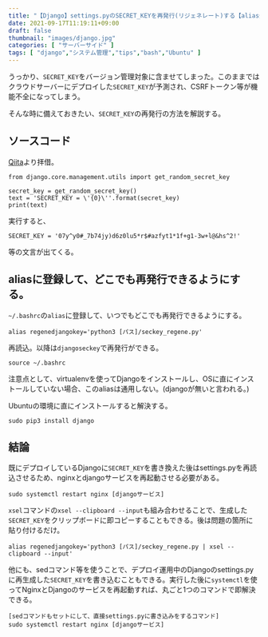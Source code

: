 ```yaml
---
title: "【Django】settings.pyのSECRET_KEYを再発行(リジェネレート)する【alias登録で即生成・即実装からの再起動】"
date: 2021-09-17T11:19:11+09:00
draft: false
thumbnail: "images/django.jpg"
categories: [ "サーバーサイド" ]
tags: [ "django","システム管理","tips","bash","Ubuntu" ]
---
```


うっかり、`SECRET_KEY`をバージョン管理対象に含ませてしまった。このままではクラウドサーバーにデプロイした`SECRET_KEY`が予測され、CSRFトークン等が機能不全になってしまう。

そんな時に備えておきたい、`SECRET_KEY`の再発行の方法を解説する。

## ソースコード

[Qiita](https://qiita.com/frosty/items/bb5bc1553f452e5bb8ff)より拝借。

    from django.core.management.utils import get_random_secret_key
    
    secret_key = get_random_secret_key()
    text = 'SECRET_KEY = \'{0}\''.format(secret_key)
    print(text)
    
実行すると、

    SECRET_KEY = '07y^y0#_7b74jy)d6z0lu5*r$#azfyt1*1f+g1-3w+l@&hs^2!'

等の文言が出てくる。

## aliasに登録して、どこでも再発行できるようにする。

`~/.bashrc`の`alias`に登録して、いつでもどこでも再発行できるようにする。

    alias regenedjangokey='python3 [パス]/seckey_regene.py'

再読込。以降は`djangoseckey`で再発行ができる。

    source ~/.bashrc 

注意点として、virtualenvを使ってDjangoをインストールし、OSに直にインストールしていない場合、このaliasは通用しない。(djangoが無いと言われる。)

Ubuntuの環境に直にインストールすると解決する。

    sudo pip3 install django 

## 結論

既にデプロイしているDjangoに`SECRET_KEY`を書き換えた後はsettings.pyを再読込させるため、nginxとdjangoサービスを再起動させる必要がある。

    sudo systemctl restart nginx [djangoサービス]

`xsel`コマンドの`xsel --clipboard --input`も組み合わせることで、生成した`SECRET_KEY`をクリップボードに即コピーすることもできる。後は問題の箇所に貼り付けるだけ。

    alias regenedjangokey='python3 [パス]/seckey_regene.py | xsel --clipboard --input'

他にも、sedコマンド等を使うことで、デプロイ運用中のDjangoのsettings.pyに再生成した`SECRET_KEY`を書き込むこともできる。実行した後に`systemctl`を使ってNginxとDjangoのサービスを再起動すれば、丸ごと1つのコマンドで即解決できる。

    [sedコマンドもセットにして、直接settings.pyに書き込みをするコマンド]
    sudo systemctl restart nginx [djangoサービス]

